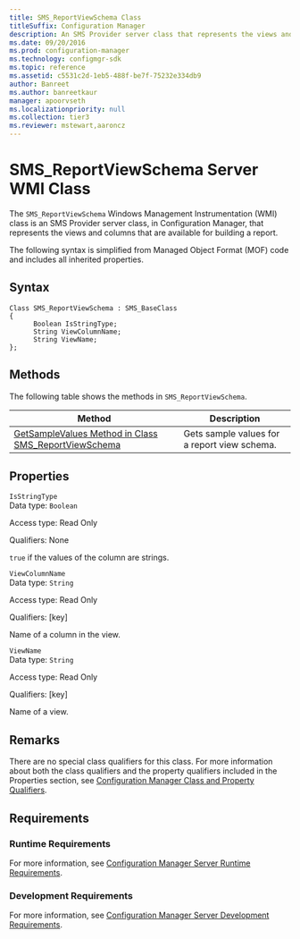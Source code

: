 ```yaml
---
title: SMS_ReportViewSchema Class
titleSuffix: Configuration Manager
description: An SMS Provider server class that represents the views and columns available for building a report.
ms.date: 09/20/2016
ms.prod: configuration-manager
ms.technology: configmgr-sdk
ms.topic: reference
ms.assetid: c5531c2d-1eb5-488f-be7f-75232e334db9
author: Banreet
ms.author: banreetkaur
manager: apoorvseth
ms.localizationpriority: null
ms.collection: tier3
ms.reviewer: mstewart,aaroncz 
---
```

# SMS_ReportViewSchema Server WMI Class
The `SMS_ReportViewSchema` Windows Management Instrumentation (WMI) class is an SMS Provider server class, in Configuration Manager, that represents the views and columns that are available for building a report.  

 The following syntax is simplified from Managed Object Format (MOF) code and includes all inherited properties.  

## Syntax  

```  
Class SMS_ReportViewSchema : SMS_BaseClass  
{  
      Boolean IsStringType;  
      String ViewColumnName;  
      String ViewName;  
};  
```  

## Methods  
 The following table shows the methods in `SMS_ReportViewSchema`.  

|Method|Description|  
|------------|-----------------|  
|[GetSampleValues Method in Class SMS_ReportViewSchema](../../../../../develop/reference/core/servers/reporting/getsamplevalues-method-in-class-sms_reportviewschema.md)|Gets sample values for a report view schema.|  

## Properties  
 `IsStringType`  
 Data type: `Boolean`  

 Access type: Read Only  

 Qualifiers: None  

 `true` if the values of the column are strings.  

 `ViewColumnName`  
 Data type: `String`  

 Access type: Read Only  

 Qualifiers: [key]  

 Name of a column in the view.  

 `ViewName`  
 Data type: `String`  

 Access type: Read Only  

 Qualifiers: [key]  

 Name of a view.  

## Remarks  
 There are no special class qualifiers for this class. For more information about both the class qualifiers and the property qualifiers included in the Properties section, see [Configuration Manager Class and Property Qualifiers](../../../../../develop/reference/misc/class-and-property-qualifiers.md).  

## Requirements  

### Runtime Requirements  
 For more information, see [Configuration Manager Server Runtime Requirements](../../../../../develop/core/reqs/server-runtime-requirements.md).  

### Development Requirements  
 For more information, see [Configuration Manager Server Development Requirements](../../../../../develop/core/reqs/server-development-requirements.md).  
